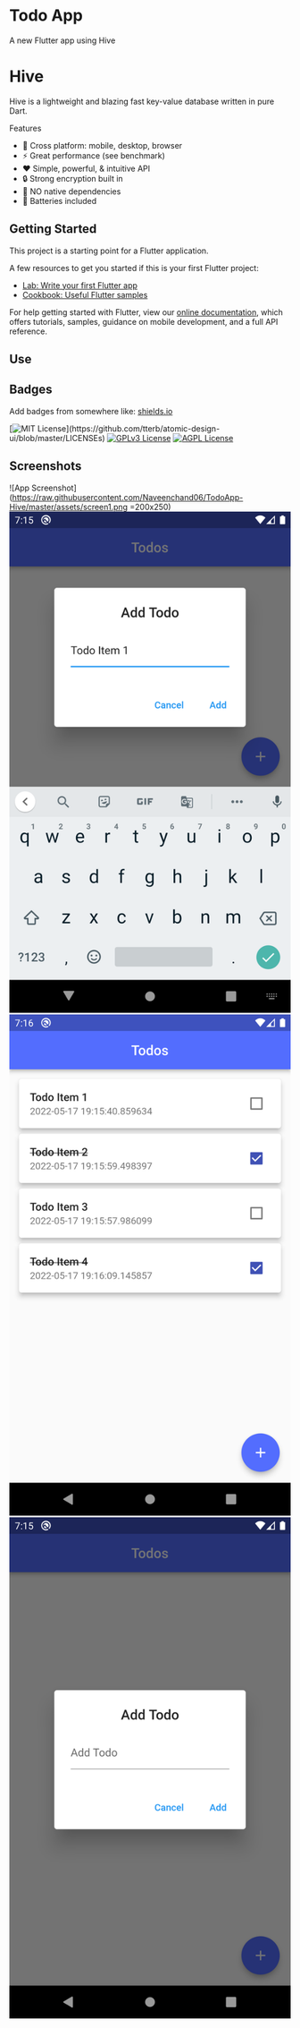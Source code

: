 # Todo App

A new Flutter app using Hive

# Hive

Hive is a lightweight and blazing fast key-value database written in pure Dart.

Features

- 🚀 Cross platform: mobile, desktop, browser
- ⚡ Great performance (see benchmark)
- ❤️ Simple, powerful, & intuitive API
- 🔒 Strong encryption built in
- 🎈 NO native dependencies
- 🔋 Batteries included

## Getting Started

This project is a starting point for a Flutter application.

A few resources to get you started if this is your first Flutter project:

- [Lab: Write your first Flutter app](https://flutter.dev/docs/get-started/codelab)
- [Cookbook: Useful Flutter samples](https://flutter.dev/docs/cookbook)

For help getting started with Flutter, view our
[online documentation](https://flutter.dev/docs), which offers tutorials,
samples, guidance on mobile development, and a full API reference.

## Use

## Badges

Add badges from somewhere like: [shields.io](https://shields.io/)

[![MIT License](https://img.shields.io/apm/l/atomic-design-ui.svg?)](https://github.com/tterb/atomic-design-ui/blob/master/LICENSEs)
[![GPLv3 License](https://img.shields.io/badge/License-GPL%20v3-yellow.svg)](https://opensource.org/licenses/)
[![AGPL License](https://img.shields.io/badge/license-AGPL-blue.svg)](http://www.gnu.org/licenses/agpl-3.0)

## Screenshots

![App Screenshot](https://raw.githubusercontent.com/Naveenchand06/TodoApp-Hive/master/assets/screen1.png =200x250)
![App Screenshot](https://raw.githubusercontent.com/Naveenchand06/TodoApp-Hive/master/assets/screen2.png)
![App Screenshot](https://raw.githubusercontent.com/Naveenchand06/TodoApp-Hive/master/assets/screen3.png)
![App Screenshot](https://raw.githubusercontent.com/Naveenchand06/TodoApp-Hive/master/assets/screen4.png)
